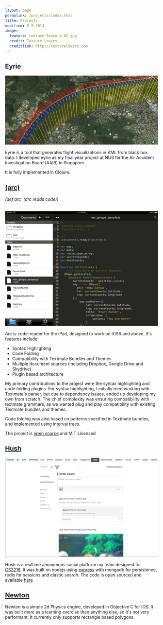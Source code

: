 ```yaml
---
layout: page
permalink: /projects/index.html
title: Projects
modified: 9-9-2013
image:
  feature: texture-feature-02.jpg
  credit: Texture Lovers
  creditlink: http://texturelovers.com
---
```



## Eyrie

<img src="/images/thrust-sample.png">

<br>

Eyrie is a tool that generates flight visualizations in KML from black box data. I developed eyrie as my final year project at NUS for the Air Accident Investigation Board (AAIB) in Singapore. 

It is fully implemented in Clojure.


## [(arc)](https://github.com/BenTobias/arc)

_(def arc '(arc reads code))_

<br>

<img src="/images/arc.png">

<br>

Arc is code-reader for the iPad, designed to work on iOS6 and above. It's features include:

* Syntax Highlighting
* Code Folding
* Compatibility with Textmate Bundles and Themes
* Multiple document sources (including Dropbox, Google Drive and Skydrive)
* Plugin based architecture

My primary contributions to the project were the syntax highlighting and code folding plugins. For syntax highlighting, I initially tried working with Textmate's parser, but due to dependency issues, ended up developing my own from scratch. The chief complexity was ensuring compatibility with textmate grammars, as we wanted plug and play compatibility with existing Textmate bundles and themes.

Code folding was also based on patterns specified in Textmate bundles, and implemented using interval trees.

The project is [open source](https://github.com/BenTobias/arc) and MIT Licensed

## [Hush](http://hush.sh)

<img src="/images/hush.png">

<br>

Hush is a realtime anonymous social platform my team designed for [CS3216](http://www.comp.nus.edu.sg/~cs3216/). It was built on nodejs using [express](http://expressjs.com/) with mongodb for persistence, redis for sessions and elastic search. The code is open sourced and available [here](https://github.com/darora/hush)

## [Newton](https://github.com/olenhad/Newton)

Newton is a simple 2d Physics engine, developed in Objective C for iOS. It was built more as a learning exercise than anything else, so it's not very performant. It currently only supports rectangle based polygons.




